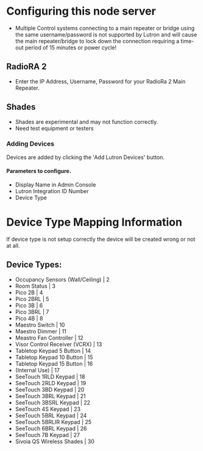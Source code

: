 # Configuring this node server
- Multiple Control systems connecting to a main repeater or bridge using the same username/password is not supported by Lutron and will cause the main repeater/bridge to lock down the connection requiring a time-out period of 15 minutes or power cycle!

## RadioRA 2
- Enter the IP Address, Username, Password for your RadioRa 2 Main Repeater.

## Shades
- Shades are experimental and may not function correctly.
- Need test equipment or testers

### Adding Devices
Devices are added by clicking the 'Add Lutron Devices' button.

#### Parameters to configure.
- Display Name in Admin Console
- Lutron Integration ID Number
- Device Type

# Device Type Mapping Information
If device type is not setup correctly the device will be created wrong or not at all.

## Device Types:
- Occupancy Sensors (Wall/Ceiling)  | 2 
- Room Status                       | 3 
- Pico 2B                           | 4 
- Pico 2BRL                         | 5 
- Pico 3B                           | 6 
- Pico 3BRL                         | 7 
- Pico 4B                           | 8 
- Maestro Switch                    | 10 
- Maestro Dimmer                    | 11 
- Meastro Fan Controller            | 12 
- Visor Control Receiver (VCRX)     | 13 
- Tabletop Keypad 5 Button          | 14 
- Tabletop Keypad 10 Button         | 15 
- Tabletop Keypad 15 Button         | 16
- (Internal Use)                    | 17
- SeeTouch 1RLD Keypad              | 18
- SeeTouch 2RLD Keypad              | 19
- SeeTouch 3BD Keypad               | 20
- SeeTouch 3BRL Keypad              | 21
- SeeTouch 3BSRL Keypad             | 22
- SeeTouch 4S Keypad                | 23
- SeeTouch 5BRL Keypad              | 24
- SeeTouch 5BRLIR Keypad            | 25
- SeeTouch 6BRL Keypad              | 26
- SeeTouch 7B Keypad                | 27
- Sivoia QS Wireless Shades         | 30 
